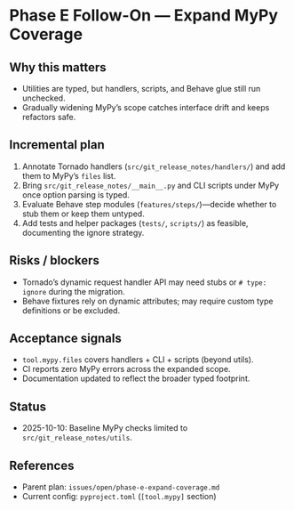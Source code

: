 # Phase E Follow-On — Expand MyPy Coverage

## Why this matters
- Utilities are typed, but handlers, scripts, and Behave glue still run unchecked.
- Gradually widening MyPy’s scope catches interface drift and keeps refactors safe.

## Incremental plan
1. Annotate Tornado handlers (`src/git_release_notes/handlers/`) and add them to MyPy’s `files` list.
2. Bring `src/git_release_notes/__main__.py` and CLI scripts under MyPy once option parsing is typed.
3. Evaluate Behave step modules (`features/steps/`)—decide whether to stub them or keep them untyped.
4. Add tests and helper packages (`tests/`, `scripts/`) as feasible, documenting the ignore strategy.

## Risks / blockers
- Tornado’s dynamic request handler API may need stubs or `# type: ignore` during the migration.
- Behave fixtures rely on dynamic attributes; may require custom type definitions or be excluded.

## Acceptance signals
- `tool.mypy.files` covers handlers + CLI + scripts (beyond utils).
- CI reports zero MyPy errors across the expanded scope.
- Documentation updated to reflect the broader typed footprint.

## Status
- 2025-10-10: Baseline MyPy checks limited to `src/git_release_notes/utils`.

## References
- Parent plan: `issues/open/phase-e-expand-coverage.md`
- Current config: `pyproject.toml` (`[tool.mypy]` section)
